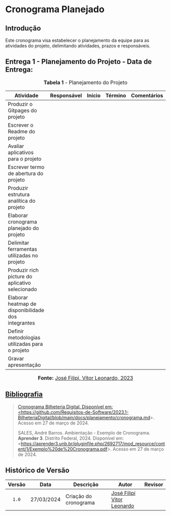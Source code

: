 # Cronograma Planejado

## Introdução

Este cronograma visa estabelecer o planejamento da equipe para as atividades do projeto, delimitando atividades, prazos e responsáveis.

## Entrega 1 - Planejamento do Projeto - Data de Entrega:

<div align="center">
<font size="3"><p style="text-align: center"><b>Tabela 1</b> - Planejamento do Projeto</p></font>

<table>
  <thead>
    <tr>
      <th>Atividade</th>
      <th>Responsável</th>
      <th>Início</th>
      <th>Término</th>
      <th>Comentários</th>
    </tr>
  </thead>
  <tbody>
    <tr>
      <td>Produzir o Gitpages do projeto</td>
      <td></td>
      <td></td>
      <td></td>
      <td></td>
    </tr>
    <tr>
      <td>Escrever o Readme do projeto</td>
      <td></td>
      <td></td>
      <td></td>
      <td></td>
    </tr>
    <tr>
      <td>Avaliar aplicativos para o projeto</td>
      <td></td>
      <td></td>
      <td></td>
      <td></td>
    </tr>
    <tr>
      <td>Escrever termo de abertura do projeto</td>
      <td></td>
      <td></td>
      <td></td>
      <td></td>
    </tr>
    <tr>
      <td>Produzir estrutura analítica do projeto</td>
      <td></td>
      <td></td>
      <td></td>
      <td></td>
    </tr>
    <tr>
      <td>Elaborar cronograma planejado do projeto</td>
      <td></td>
      <td></td>
      <td></td>
      <td></td>
    </tr>
    <tr>
      <td>Delimitar ferramentas utilizadas no projeto</td>
      <td></td>
      <td></td>
      <td></td>
      <td></td>
    </tr>
    <tr>
      <td>Produzir rich picture do aplicativo selecionado</td>
      <td></td>
      <td></td>
      <td></td>
      <td></td>
    </tr>
    <tr>
      <td>Elaborar heatmap de disponibilidade dos integrantes</td>
      <td></td>
      <td></td>
      <td></td>
      <td></td>
    </tr>
    <tr>
      <td>Definir metodologias utilizadas para o projeto</td>
      <td></td>
      <td></td>
      <td></td>
      <td></td>
    </tr>
    <tr>
      <td>Gravar apresentação</td>
      <td></td>
      <td></td>
      <td></td>
      <td></td>
    </tr>
  </tbody>
</table>

<font size="3"><p style="text-align: center"><b>Fonte:</b> <a href="https://github.com/JoseFilipi">José Filipi, <a href="https://github.com/vitorfleonardo">Vitor Leonardo, 2023</p></font>
</div>

## Bibliografia

> Cronograma Bilheteria Digital. Disponível em: <<https://github.com/Requisitos-de-Software/2023.1-BilheteriaDigital/blob/main/docs/planejamento/cronograma.md>>. Acesso em 27 de março de 2024.
>
> SALES, André Barros. Ambientação - Exemplo de Cronograma. **Aprender 3**. Distrito Federal, 2024. Disponível em: <<https://aprender3.unb.br/pluginfile.php/2692717/mod_resource/content/1/Exemplo%20de%20Cronograma.pdf>>. Acesso em 27 de março de 2024.

## Histórico de Versão

| Versão | Data       | Descrição                                        | Autor                                                                                                 |                    Revisor                     |
| :----: | ---------- | ------------------------------------------------ | ----------------------------------------------------------------------------------------------------- | :--------------------------------------------: |
| `1.0`  | 27/03/2024 | Criação do cronograma                            | [José Filipi](https://github.com/JoseFilipi) <br> [Vitor Leonardo](https://github.com/vitorfleonardo) | |
